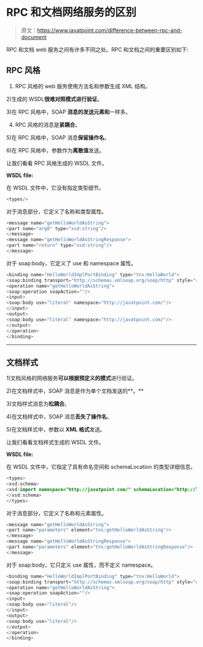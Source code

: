# RPC 和文档网络服务的区别

> 原文：<https://www.javatpoint.com/difference-between-rpc-and-document>

RPC 和文档 web 服务之间有许多不同之处。RPC 和文档之间的重要区别如下:

## RPC 风格

1) RPC 风格的 web 服务使用方法名和参数生成 XML 结构。

2)生成的 WSDL**很难对照模式进行验证**。

3)在 RPC 风格中，SOAP **消息的发送元素和**一样多。

4) RPC 风格的消息是**紧耦合**。

5)在 RPC 风格中，SOAP 消息**保留操作名**。

6)在 RPC 风格中，参数作为**离散值**发送。

让我们看看 RPC 风格生成的 WSDL 文件。

**WSDL file:**

在 WSDL 文件中，它没有指定类型细节。

```java
<types/>

```

对于消息部分，它定义了名称和类型属性。

```java
<message name="getHelloWorldAsString">
<part name="arg0" type="xsd:string"/>
</message>
<message name="getHelloWorldAsStringResponse">
<part name="return" type="xsd:string"/>
</message>

```

对于 soap:body，它定义了 use 和 namespace 属性。

```java
<binding name="HelloWorldImplPortBinding" type="tns:HelloWorld">
<soap:binding transport="http://schemas.xmlsoap.org/soap/http" style="rpc"/>
<operation name="getHelloWorldAsString">
<soap:operation soapAction=""/>
<input>
<soap:body use="literal" namespace="http://javatpoint.com/"/>
</input>
<output>
<soap:body use="literal" namespace="http://javatpoint.com/"/>
</output>
</operation>
</binding>

```

* * *

## 文档样式

1)文档风格的网络服务**可以根据预定义的模式**进行验证。

2)在文档样式中，SOAP 消息是作为单个文档发送的**。**

3)文档样式消息为**松耦合**。

4)在文档样式中，SOAP 消息**丢失了操作名**。

5)在文档样式中，参数以 **XML 格式**发送。

让我们看看文档样式生成的 WSDL 文件。

**WSDL file:**

在 WSDL 文件中，它指定了具有命名空间和 schemaLocation 的类型详细信息。

```java
<types>
<xsd:schema>
<xsd:import namespace="http://javatpoint.com/" schemaLocation="http://localhost:7779/ws/hello?xsd=1"/>
</xsd:schema>
</types>

```

对于消息部分，它定义了名称和元素属性。

```java
<message name="getHelloWorldAsString">
<part name="parameters" element="tns:getHelloWorldAsString"/>
</message>
<message name="getHelloWorldAsStringResponse">
<part name="parameters" element="tns:getHelloWorldAsStringResponse"/>
</message>

```

对于 soap:body，它只定义 use 属性，而不定义 namespace。

```java
<binding name="HelloWorldImplPortBinding" type="tns:HelloWorld">
<soap:binding transport="http://schemas.xmlsoap.org/soap/http" style="document"/>
<operation name="getHelloWorldAsString">
<soap:operation soapAction=""/>
<input>
<soap:body use="literal"/>
</input>
<output>
<soap:body use="literal"/>
</output>
</operation>
</binding>

```
